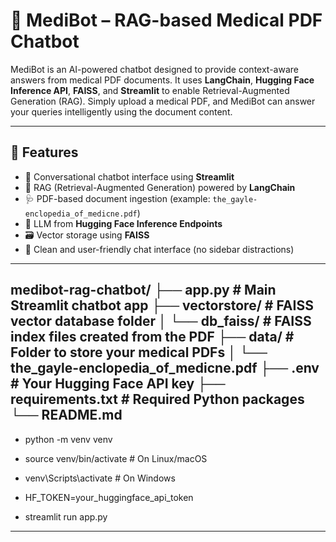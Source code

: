 # 🧠 MediBot – RAG-based Medical PDF Chatbot

MediBot is an AI-powered chatbot designed to provide context-aware answers from medical PDF documents. It uses **LangChain**, **Hugging Face Inference API**, **FAISS**, and **Streamlit** to enable Retrieval-Augmented Generation (RAG). Simply upload a medical PDF, and MediBot can answer your queries intelligently using the document content.

---

## 🚀 Features

- 💬 Conversational chatbot interface using **Streamlit**
- 🧠 RAG (Retrieval-Augmented Generation) powered by **LangChain**
- 🩺 PDF-based document ingestion (example: `the_gayle-enclopedia_of_medicne.pdf`)
- 🤖 LLM from **Hugging Face Inference Endpoints**
- 🗃️ Vector storage using **FAISS**
- 🎨 Clean and user-friendly chat interface (no sidebar distractions)

---
medibot-rag-chatbot/
├── app.py # Main Streamlit chatbot app
├── vectorstore/ # FAISS vector database folder
│ └── db_faiss/ # FAISS index files created from the PDF
├── data/ # Folder to store your medical PDFs
│ └── the_gayle-enclopedia_of_medicne.pdf
├── .env # Your Hugging Face API key
├── requirements.txt # Required Python packages
└── README.md
---
- python -m venv venv
- source venv/bin/activate     # On Linux/macOS
- venv\Scripts\activate        # On Windows

- HF_TOKEN=your_huggingface_api_token
- streamlit run app.py
---
